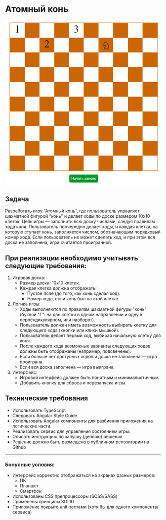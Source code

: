 # Атомный конь
![](https://raw.githubusercontent.com/notafavor/test-cases/refs/heads/main/case_3.png)
## Задача
Разработать игру “Атомный конь”, где пользователь управляет шахматной фигурой "конь" и делает ходы по доске размером 10x10 клеток. Цель игры — заполнить всю доску числами, следуя правилам хода коня. Пользователь поочередно делает ходы, и каждая клетка, на которую ступает конь, заполняется числом, обозначающим порядковый номер хода. Если пользователь не может сделать ход, и при этом вся доска не заполнена, игра считается проигранной. 

## При реализации необходимо учитывать следующие требования:
1. Игровая доска:
    - Размер доски: 10x10 клеток.
    - Каждая клетка должна отображать:
        - Пустое поле (до того, как конь сделал ход).
        - Номер хода, если конь был на этой клетке.
2. Логика игры:
    - Ходы выполняются по правилам шахматной фигуры "конь" (буквой "Г": на две клетки в одном направлении и одну в перпендикулярном, или наоборот).
    - Пользователь должен иметь возможность выбирать клетку для следующего хода (кнопки или клики мышкой).
    - Пользователь делает первый ход, выбирая начальную клетку для коня.
    - После каждого хода возможные варианты следующих ходов должны быть отображены (например, подсвечены).
    - Если больше нет доступных ходов и доска не заполнена — игра проиграна.
    - Если вся доска заполнена — игра выиграна.
3. Интерфейс:
    - Игровой интерфейс должен быть понятным и минималистичным
    - Добавить кнопку для сброса и перезапуска игры.
## Технические требования
- Использовать TypeScript
- Следовать Angular Style Guide
- Использовать Angular компоненты для разбиения приложения на логические части.
- Реализовать сервис для управления состоянием игры:
- Описать инструкцию по запуску (деплою) решения
- Решение должно быть размещено в публичном репозитории на Github
---
### Бонусные условия:
- Интерфейс корректно отображаться на экранах разных размеров:
    - ПК
    - Планшет
    - Смартфон
- Использованы CSS препроцессоры (SCSS/SASS)
- Применены принципы SOLID
- Приложение покрыто unit-тестами (хотя бы для одного компонента/сервиса)
